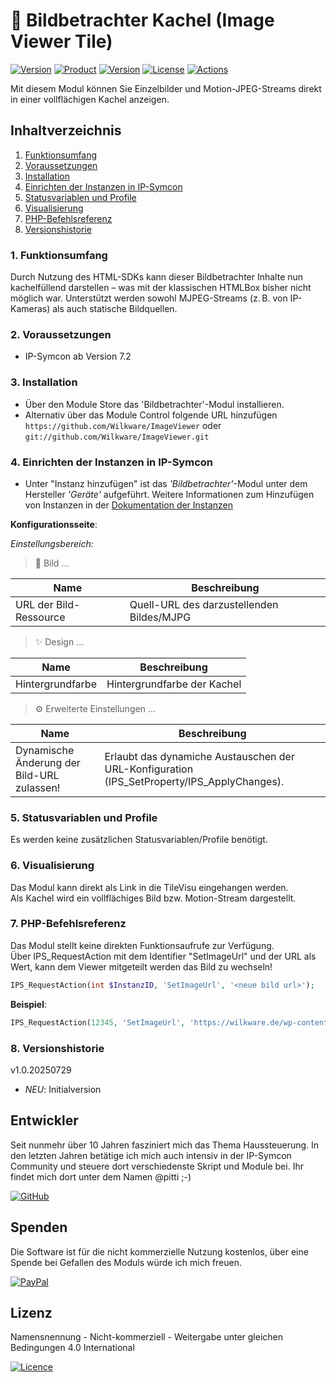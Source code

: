 # 📸 Bildbetrachter Kachel (Image Viewer Tile)

[![Version](https://img.shields.io/badge/Symcon-PHP--Modul-red.svg?style=flat-square)](https://www.symcon.de/service/dokumentation/entwicklerbereich/sdk-tools/sdk-php/)
[![Product](https://img.shields.io/badge/Symcon%20Version-7.2-blue.svg?style=flat-square)](https://www.symcon.de/produkt/)
[![Version](https://img.shields.io/badge/Modul%20Version-1.0.20250729-orange.svg?style=flat-square)](https://github.com/Wilkware/ImageViewer)
[![License](https://img.shields.io/badge/License-CC%20BY--NC--SA%204.0-green.svg?style=flat-square)](https://creativecommons.org/licenses/by-nc-sa/4.0/)
[![Actions](https://img.shields.io/github/actions/workflow/status/wilkware/ImageViewer/ci.yml?branch=main&label=CI&style=flat-square)](https://github.com/Wilkware/ImageViewer/actions)

Mit diesem Modul können Sie Einzelbilder und Motion-JPEG-Streams direkt in einer vollflächigen Kachel anzeigen.

## Inhaltverzeichnis

1. [Funktionsumfang](#user-content-1-funktionsumfang)
2. [Voraussetzungen](#user-content-2-voraussetzungen)
3. [Installation](#user-content-3-installation)
4. [Einrichten der Instanzen in IP-Symcon](#user-content-4-einrichten-der-instanzen-in-ip-symcon)
5. [Statusvariablen und Profile](#user-content-5-statusvariablen-und-profile)
6. [Visualisierung](#user-content-6-visualisierung)
7. [PHP-Befehlsreferenz](#user-content-7-php-befehlsreferenz)
8. [Versionshistorie](#user-content-8-versionshistorie)

### 1. Funktionsumfang

Durch Nutzung des HTML-SDKs kann dieser Bildbetrachter Inhalte nun kachelfüllend darstellen – was mit der klassischen HTMLBox bisher nicht möglich war. Unterstützt werden sowohl MJPEG-Streams (z. B. von IP-Kameras) als auch statische Bildquellen.

### 2. Voraussetzungen

* IP-Symcon ab Version 7.2

### 3. Installation

* Über den Module Store das 'Bildbetrachter'-Modul installieren.
* Alternativ über das Module Control folgende URL hinzufügen  
`https://github.com/Wilkware/ImageViewer` oder `git://github.com/Wilkware/ImageViewer.git`

### 4. Einrichten der Instanzen in IP-Symcon

* Unter "Instanz hinzufügen" ist das _'Bildbetrachter'_-Modul unter dem Hersteller _'Geräte'_ aufgeführt.
Weitere Informationen zum Hinzufügen von Instanzen in der [Dokumentation der Instanzen](https://www.symcon.de/service/dokumentation/konzepte/instanzen/#Instanz_hinzufügen)

__Konfigurationsseite__:

_Einstellungsbereich:_

> 📸 Bild ...

Name                              | Beschreibung
--------------------------------- | -------------------------------------------
URL der Bild-Ressource            | Quell-URL des darzustellenden Bildes/MJPG

> ✨ Design ...

Name                              | Beschreibung
--------------------------------- | -------------------------------------------
Hintergrundfarbe                  | Hintergrundfarbe der Kachel

> ⚙️ Erweiterte Einstellungen  ...

Name                              | Beschreibung
--------------------------------- | -------------------------------------------
Dynamische Änderung der Bild-URL zulassen! | Erlaubt das dynamiche Austauschen der URL-Konfiguration (IPS_SetProperty/IPS_ApplyChanges).

### 5. Statusvariablen und Profile

Es werden keine zusätzlichen Statusvariablen/Profile benötigt.

### 6. Visualisierung

Das Modul kann direkt als Link in die TileVisu eingehangen werden.  
Als Kachel wird ein vollflächiges Bild bzw. Motion-Stream dargestellt.

### 7. PHP-Befehlsreferenz

Das Modul stellt keine direkten Funktionsaufrufe zur Verfügung.  
Über IPS_RequestAction mit dem Identifier "SetImageUrl" und der URL als Wert, kann dem Viewer mitgeteilt werden das Bild zu wechseln!

```php
IPS_RequestAction(int $InstanzID, 'SetImageUrl', '<neue bild url>');
```

__Beispiel__:
```php
IPS_RequestAction(12345, 'SetImageUrl', 'https://wilkware.de/wp-content/uploads/2025/02/sommer-smart-home.jpeg');
```

### 8. Versionshistorie

v1.0.20250729

* _NEU_: Initialversion

## Entwickler

Seit nunmehr über 10 Jahren fasziniert mich das Thema Haussteuerung. In den letzten Jahren betätige ich mich auch intensiv in der IP-Symcon Community und steuere dort verschiedenste Skript und Module bei. Ihr findet mich dort unter dem Namen @pitti ;-)

[![GitHub](https://img.shields.io/badge/GitHub-@wilkware-181717.svg?style=for-the-badge&logo=github)](https://wilkware.github.io/)

## Spenden

Die Software ist für die nicht kommerzielle Nutzung kostenlos, über eine Spende bei Gefallen des Moduls würde ich mich freuen.

[![PayPal](https://img.shields.io/badge/PayPal-spenden-00457C.svg?style=for-the-badge&logo=paypal)](https://www.paypal.com/cgi-bin/webscr?cmd=_s-xclick&hosted_button_id=8816166)

## Lizenz

Namensnennung - Nicht-kommerziell - Weitergabe unter gleichen Bedingungen 4.0 International

[![Licence](https://img.shields.io/badge/License-CC_BY--NC--SA_4.0-EF9421.svg?style=for-the-badge&logo=creativecommons)](https://creativecommons.org/licenses/by-nc-sa/4.0/)
